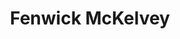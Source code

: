 ---
tags:
  - type/person
description: Fenwick is the co-director of Concordia's Applied AI Institute and an Associate professor in Communication Studies.
social:
  linkedin: https://www.linkedin.com/in/fenwick-mckelvey-343228aa/
title: Fenwick McKelvey
categories:
  - role/speaker
---